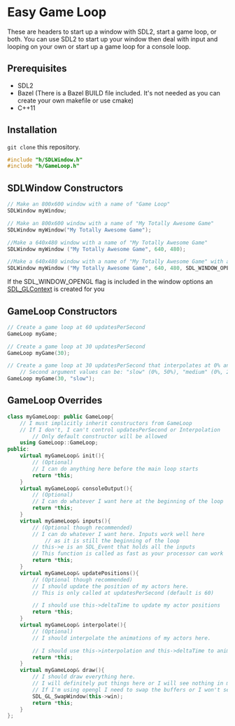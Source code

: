 # Easy Game Loop

These are headers to start up a window with SDL2, start a game loop, or both. You can use SDL2 to start up your window then deal with input and looping on your own or start up a game loop for a console loop.

## Prerequisites

* SDL2
* Bazel (There is a Bazel BUILD file included. It's not needed as you can create your own makefile or use cmake)
* C++11

## Installation

`git clone` this repository.

```C++
#include "h/SDLWindow.h"
#include "h/GameLoop.h"
```

## SDLWindow Constructors

```C++
// Make an 800x600 window with a name of "Game Loop"
SDLWindow myWindow;

// Make an 800x600 window with a name of "My Totally Awesome Game"
SDLWindow myWindow("My Totally Awesome Game");

//Make a 640x480 window with a name of "My Totally Awesome Game"
SDLWindow myWindow ("My Totally Awesome Game", 640, 480);

//Make a 640x480 window with a name of "My Totally Awesome Game" with an OpenGL Context and no border (It's your responsibility to include opengl and compile/link against it)
SDLWindow myWindow ("My Totally Awesome Game", 640, 480, SDL_WINDOW_OPENGL|SDL_WINDOW_BORDERLESS);
```

If the SDL_WINDOW_OPENGL flag is included in the window options an [SDL_GLContext](https://wiki.libsdl.org/SDL_GL_CreateContext) is created for you

## GameLoop Constructors

```C++
// Create a game loop at 60 updatesPerSecond
GameLoop myGame;

// Create a game loop at 30 updatesPerSecond
GameLoop myGame(30);

// Create a game loop at 30 updatesPerSecond that interpolates at 0% and 50%
    // Second argument values can be: "slow" (0%, 50%), "medium" (0%, 25%, 50%, 75%), "fast" (As fast as possible)
GameLoop myGame(30, "slow");
```

## GameLoop Overrides

```C++
class myGameLoop: public GameLoop{
    // I must implicitly inherit constructors from GameLoop
    // If I don't, I can't control updatesPerSecond or Interpolation
        // Only default constructor will be allowed
    using GameLoop::GameLoop;
public:
    virtual myGameLoop& init(){
        // (Optional)
        // I can do anything here before the main loop starts
        return *this;
    }
    virtual myGameLoop& consoleOutput(){
        // (Optional)
        // I can do whatever I want here at the beginning of the loop
        return *this;
    }
    virtual myGameLoop& inputs(){
        // (Optional though recommended)
        // I can do whatever I want here. Inputs work well here
            // as it is still the beginning of the loop
        // this->e is an SDL_Event that holds all the inputs
        // This function is called as fast as your processor can work 
        return *this;
    }
    virtual myGameLoop& updatePositions(){
        // (Optional though recommended)
        // I should update the position of my actors here.
        // This is only called at updatesPerSecond (default is 60)

        // I should use this->deltaTime to update my actor positions
        return *this;
    }
    virtual myGameLoop& interpolate(){
        // (Optional)
        // I should interpolate the animations of my actors here.

        // I should use this->interpolation and this->deltaTime to animate my actors
        return *this;
    }
    virtual myGameLoop& draw(){
        // I should draw everything here.
        // I will definitely put things here or I will see nothing in my window.
        // If I'm using opengl I need to swap the buffers or I won't see anything
        SDL_GL_SwapWindow(this->win);
        return *this;
    }
};
```
